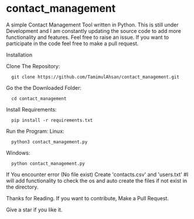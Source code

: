 # contact_management
A simple Contact Management Tool written in Python. 
This is still under Development and I am constantly updating the source code to add more functionality and features. Feel free to raise an issue. If you want to participate in the code feel free to make a pull request.


Installation

Clone The Repository:

      git clone https://github.com/TamimulAhsan/contact_management.git
Go the the Downloaded Folder:

      cd contact_management
Install Requirements:

      pip install -r requirements.txt
Run the Program:
Linux:

      python3 contact_management.py
Windows:
      
      python contact_management.py
      
      
If You encounter error (No file exist) Create 'contacts.csv' and 'users.txt'
#I will add functionality to check the os and auto create the files if not exist in the directory.

Thanks for Reading.
If you want to contribute, Make a Pull Request.

Give a star if you like it.
